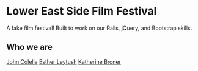 # Lower East Side Film Festival

A fake film festival! Built to work on our Rails, jQuery, and Bootstrap skills.

## Who we are
[John Colella](https://github.com/jmcolella)
[Esther Leytush](https://github.com/mindplace)
[Katherine Broner](https://github.com/katherinebroner)
